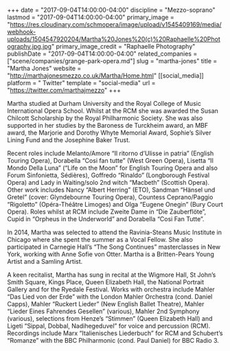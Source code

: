 +++
date = "2017-09-04T14:00:00-04:00"
discipline = "Mezzo-soprano"
lastmod = "2017-09-04T14:00:00-04:00"
primary_image = "https://res.cloudinary.com/schmopera/image/upload/v1545409169/media/webhook-uploads/1504547920204/Martha%20Jones%20(c)%20Raphaelle%20Photography.jpg.jpg"
primary_image_credit = "Raphaelle Photography"
publishDate = "2017-09-04T14:00:00-04:00"
related_companies = ["scene/companies/grange-park-opera.md"]
slug = "martha-jones"
title = "Martha Jones"
website = "http://marthajonesmezzo.co.uk/Martha/Home.html"
[[social_media]]
platform = " Twitter"
template = "social-media"
url = "https://twitter.com/marthajmezzo"
+++

Martha studied at Durham University and the Royal College of Music International Opera School.  Whilst at the RCM she was awarded the Susan Chilcott Scholarship by the Royal Philharmonic Society.  She was also supported in her studies by the Baroness de Turckheim award, an MBF award, the Marjorie and Dorothy Whyte Memorial Award, Sophie’s Silver Lining Fund and the Josephine Baker Trust.   

Recent roles include Melanto/Amore “Il ritorno d’Ulisse in patria” (English Touring Opera), Dorabella “Cosi fan tutte” (West Green Opera),  Lisetta “Il Mondo Della Luna” (“Life on the Moon” for English Touring Opera and also Forum Sinfonietta, Sédières), Goffredo “Rinaldo” (Longborough Festival Opera) and Lady in Waiting/solo 2nd witch “Macbeth” (Scottish Opera).  Other work includes Nancy “Albert Herring” (ETO), Sandman “Hänsel und Gretel” (cover: Glyndebourne Touring Opera), Countess Ceprano/Paggio “Rigoletto” (Opéra-Théâtre Limoges) and Olga “Eugene Onegin” (Bury Court Opera).  Roles whilst at RCM include Zweite Dame in “Die Zauberflöte”, Cupid in “Orpheus in the Underworld” and Dorabella “Cosi Fan Tutte”.   

In 2014, Martha was selected to attend the Ravinia-Steans Music Institute in Chicago where she spent the summer as a Vocal Fellow.  She also participated in Carnegie Hall’s “The Song Continues” masterclasses in New York, working with Anne Sofie von Otter.  Martha is a Britten-Pears Young Artist and a Samling Artist.

A keen recitalist, Martha has sung in recital at the Wigmore Hall, St John’s Smith Square, Kings Place, Queen Elizabeth Hall, the National Portrait Gallery and for the Ryedale Festival.   Works with orchestra include Mahler “Das Lied von der Erde” with the London Mahler Orchestra (cond. Daniel Capps), Mahler “Ruckert Lieder” (New English Ballet Theatre), Mahler “Lieder Eines Fahrendes Gesellen” (various), Mahler 2nd Symphony (various), selections from Henze’s “Stimmen” (Queen Elizabeth Hall) and Ligeti “Sippal, Dobbal, Nadihegeduvel” for voice and percussion (RCM).  Recordings include Marx “Italienisches Liederbuch” for RCM and Schubert’s “Romanze” with the BBC Philharmonic (cond. Paul Daniel) for BBC Radio 3.
